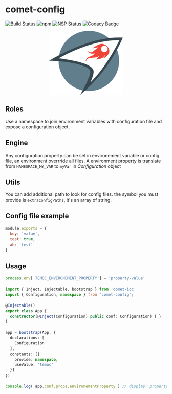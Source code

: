 comet-config
==========

[![Build Status](https://travis-ci.org/starry-comet/comet-config.svg?branch=master)](https://travis-ci.org/starry-comet/comet-config)
[![npm](https://img.shields.io/npm/v/comet-config.svg)]()
[![NSP Status](https://nodesecurity.io/orgs/starry-comet/projects/16308b17-8119-4c7f-ae9f-71787459f679/badge)](https://nodesecurity.io/orgs/starry-comet/projects/16308b17-8119-4c7f-ae9f-71787459f679)
[![Codacy Badge](https://api.codacy.com/project/badge/Grade/cd62c6e76a6d4d1c8d51b15fbb784f23)](https://www.codacy.com/app/miton18/comet-config?utm_source=github.com&amp;utm_medium=referral&amp;utm_content=starry-comet/comet-config&amp;utm_campaign=Badge_Grade)

<p align="center">
  <img height="200" src="https://github.com/starry-comet/comet/blob/master/resources/images/comet.png?raw=true">
</p>

## Roles
Use a namespace to join environment variables with configuration file and expose a configuration object.

## Engine
Any configuration property can be set in environement variable or config file, an environment overrride all files.
A environment property is translate from `NAMESPACE_MY_VAR` to `myVar` in *Configuration* object

## Utils
You can add additional path to look for config files. the symbol you must provide is `extraConfigPaths`, it's an array of string.

## Config file example
```js
module.exports = { 
  key: 'value',
  test: true, 
  ab: 'test' 
}
```

## Usage

```ts
process.env['TEMOC_ENVIRONEMENT_PROPERTY'] = 'property-value'

import { Inject, Injectable, bootstrap } from 'comet-ioc'
import { Configuration, namespace } from "comet-config";

@Injectable()
export class App {
  constructor(@Inject(Configuration) public conf: Configuration) { }
}

app = bootstrap(App, {
  declarations: [
    Configuration
  ],
  constants: [{
    provide: namespace,
    useValue: 'temoc'
  }]
})

console.log( app.conf.props.environementProperty ) // display: property-value
```